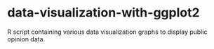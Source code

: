 # data-visualization-with-ggplot2
R script containing various data visualization graphs to display public opinion data.
